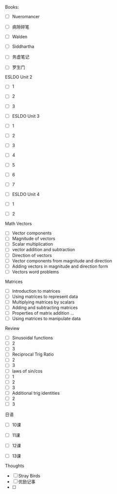 Books:
 - [ ] Nueromancer
 - [ ] 病隙碎笔
 - [ ] Walden
 - [ ] Siddhartha
 - [ ] 务虚笔记
 - [ ] 罗生门


ESLDO Unit 2
 - [ ] 1
 - [ ] 2
 - [ ] 3
 - [ ] ESLDO Unit 3
 - [ ] 1
 - [ ] 2
 - [ ] 3
 - [ ] 4
 - [ ] 5
 - [ ] 6
 - [ ] 7
 - [ ] ESLDO Unit 4
 - [ ] 1
 - [ ] 2


Math
  Vectors
 - [ ] Vector components
 - [ ] Magnitude of vectors
 - [ ] Scalar multiplication
 - [ ] vector addition and subtraction
 - [ ] Direction of vectors
 - [ ] Vector components from magnitude and direction
 - [ ] Adding vectors in magnitude and direction form
 - [ ] Vectors word problems

  Matrices
 - [ ] Introduction to matrices
 - [ ] Using matrices to represent data
 - [ ] Multiplying matrices by scalars
 - [ ] Adding and subtracting matrices
 - [ ] Properties of matrix addition ...
 - [ ] Using matrices to manipulate data

  Review
- [ ] Sinusoidal functions
- [ ] 2
- [ ] 3
- [ ] Reciprocal Trig Ratio
- [ ] 2
- [ ] 3
- [ ] laws of sin/cos
- [ ] 1
- [ ] 2
- [ ] 3
- [ ] Additional trig identities
- [ ] 2
- [ ] 3

日语
- [ ] 10课
- [ ] 11课
- [ ] 12课
- [ ] 13课


Thoughts
- [ ] Stray Birds
- [ ] 优励记事
- [ ] 